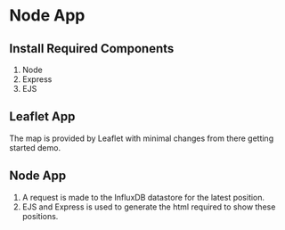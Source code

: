 # Node App

## Install Required Components
1. Node
2. Express
3. EJS

## Leaflet App
The map is provided by Leaflet with minimal changes from there getting started demo. 

## Node App
1. A request is made to the InfluxDB datastore for the latest position.
2. EJS and Express is used to generate the html required to show these positions.

